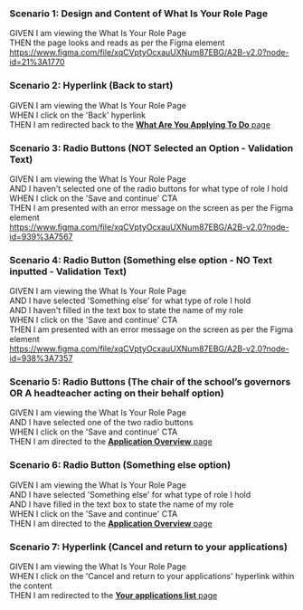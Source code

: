 ### Scenario 1: Design and Content of What Is Your Role Page

GIVEN I am viewing the What Is Your Role Page  
THEN the page looks and reads as per the Figma element  
https://www.figma.com/file/xqCVptyOcxauUXNum87EBG/A2B-v2.0?node-id=21%3A1770


### Scenario 2: Hyperlink (Back to start)

GIVEN I am viewing the What Is Your Role Page  
WHEN I click on the 'Back' hyperlink  
THEN I am redirected back to the [**What Are You Applying To Do** page](04%20What%20Are%20You%20Applying%20To%20Do%20Page.md)


### Scenario 3: Radio Buttons (NOT Selected an Option - Validation Text)

GIVEN I am viewing the What Is Your Role Page  
AND I haven't selected one of the radio buttons for what type of role I hold  
WHEN I click on the 'Save and continue' CTA  
THEN I am presented with an error message on the screen as per the Figma element  
https://www.figma.com/file/xqCVptyOcxauUXNum87EBG/A2B-v2.0?node-id=939%3A7567


### Scenario 4: Radio Button (Something else option - NO Text inputted  - Validation Text)

GIVEN I am viewing the What Is Your Role Page  
AND I have selected 'Something else' for what type of role I hold  
AND I haven't filled in the text box to state the name of my role  
WHEN I click on the 'Save and continue' CTA  
THEN I am presented with an error message on the screen as per the Figma element  
https://www.figma.com/file/xqCVptyOcxauUXNum87EBG/A2B-v2.0?node-id=938%3A7357


### Scenario 5: Radio Buttons (The chair of the school’s governors OR A headteacher acting on their behalf option)

GIVEN I am viewing the What Is Your Role Page  
AND I have selected one of the two radio buttons  
WHEN I click on the 'Save and continue' CTA  
THEN I am directed to the [**Application Overview** page](06%20Application%20Overview.md)


### Scenario 6: Radio Button (Something else option)

GIVEN I am viewing the What Is Your Role Page  
AND I have selected 'Something else' for what type of role I hold  
AND I have filled in the text box to state the name of my role  
WHEN I click on the 'Save and continue' CTA  
THEN I am directed to the [**Application Overview** page](06%20Application%20Overview.md)


### Scenario 7: Hyperlink (Cancel and return to your applications)

GIVEN I am viewing the What Is Your Role Page  
WHEN I click on the 'Cancel and return to your applications' hyperlink within the content  
THEN I am redirected to the [**Your applications list** page](03%20Your%20applications%20list%20Page.md)
